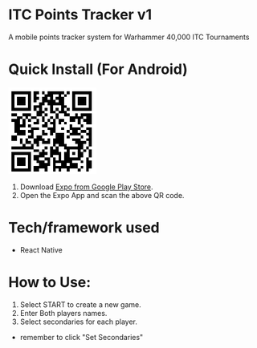 # ITC Points Tracker v1
A mobile points tracker system for Warhammer 40,000 ITC Tournaments



# Quick Install (For Android)
![QR Image](./assets/img/expoQR.png)

1. Download [Expo from Google Play Store](https://play.google.com/store/apps/details?id=host.exp.exponent&hl=en_US). 
2. Open the Expo App and scan the above QR code.

# Tech/framework used
* React Native

# How to Use:
1. Select START to create a new game. 
2. Enter Both players names. 
3. Select secondaries for each player. 
  * remember to click "Set Secondaries"


